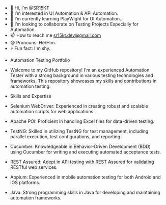 - 👋 Hi, I’m @SR15KT
- 👀 I’m interested in UI Automation  & API Automation.
- 🌱 I’m currently learning PlayWight for UI Automation...
- 💞️ I’m looking to collaborate on Testing Projects Especially for Automation.
- 📫 How to reach me <sr15kt.dev@gmail.com>
- 😄 Pronouns: He/Him.
- ⚡ Fun fact: I'm shy.

<!---
SR15KT/SR15KT is a ✨ special ✨ repository because its `README.md` (this file) appears on your GitHub profile.
You can click the Preview link to take a look at your changes.
--->

- Automation Testing Portfolio
- Welcome to my GitHub repository! I'm an experienced Automation Tester with a strong background in various testing technologies and frameworks. This repository showcases my skills and contributions in automation testing.

- Skills and Expertise
- Selenium WebDriver: Experienced in creating robust and scalable automation scripts for web applications.
- Apache POI: Proficient in handling Excel files for data-driven testing.
- TestNG: Skilled in utilizing TestNG for test management, including parallel execution, test configurations, and reporting.
- Cucumber: Knowledgeable in Behavior-Driven Development (BDD) using Cucumber for writing and executing automated acceptance tests.
- REST Assured: Adept in API testing with REST Assured for validating RESTful web services.
- Appium: Experienced in mobile automation testing for both Android and iOS platforms.
- Java: Strong programming skills in Java for developing and maintaining automation frameworks.
